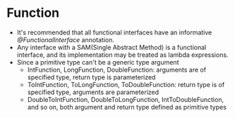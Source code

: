 # Function
- It's recommended that all functional interfaces have an informative
_@FunctionalInterface_ annotation.
- Any interface with a SAM(Single Abstract Method) is a functional interface,
and its implementation may be treated as lambda expressions. 
- Since a primitive type can't be a generic type argument
  - IntFunction, LongFunction, DoubleFunction: 
    arguments are of specified type, return type is parameterized
  - ToIntFunction, ToLongFunction, ToDoubleFunction:
    return type is of specified type, arguments are parameterized
  - DoubleToIntFunction, DoubleToLongFunction, IntToDoubleFunction, 
    and so on, both argument and return type defined as primitive types